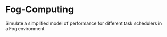 # Fog-Computing
Simulate a simplified model of performance for different task schedulers in a Fog environment
